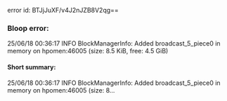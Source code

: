 error id: BTJjJuXF/v4J2nJZB8V2qg==
### Bloop error:

25/06/18 00:36:17 INFO BlockManagerInfo: Added broadcast_5_piece0 in memory on hpomen:46005 (size: 8.5 KiB, free: 4.5 GiB)
#### Short summary: 

25/06/18 00:36:17 INFO BlockManagerInfo: Added broadcast_5_piece0 in memory on hpomen:46005 (size: 8...